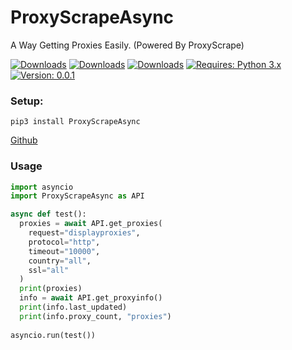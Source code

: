 # ProxyScrapeAsync
A Way Getting Proxies Easily. (Powered By ProxyScrape)

[![Downloads](https://pepy.tech/badge/ProxyScrapeAsync)](https://pepy.tech/project/ProxyScrapeAsync)
[![Downloads](https://pepy.tech/badge/ProxyScrapeAsync/week)](https://pepy.tech/project/ProxyScrapeAsync)
[![Downloads](https://pepy.tech/badge/ProxyScrapeAsync/month)](https://pepy.tech/project/ProxyScrapeAsync)
[![Requires: Python 3.x](https://img.shields.io/pypi/pyversions/ProxyScrapeAsync.svg)](https://pypi.org/project/ProxyScrapeAsync/)
[![Version: 0.0.1](https://img.shields.io/pypi/v/ProxyScrapeAsync.svg)](https://pypi.org/project/ProxyScrapeAsync/)

### Setup:
``pip3 install ProxyScrapeAsync``

[Github](https://github.com/ProxyScrapeAsync "github.com/PirxcyFinal/ProxyScrapeAsync")

### Usage
```py
import asyncio
import ProxyScrapeAsync as API

async def test():
  proxies = await API.get_proxies(
    request="displayproxies",
    protocol="http",
    timeout="10000",
    country="all",
    ssl="all"
  )
  print(proxies)
  info = await API.get_proxyinfo()
  print(info.last_updated)
  print(info.proxy_count, "proxies")
  
asyncio.run(test())
```

